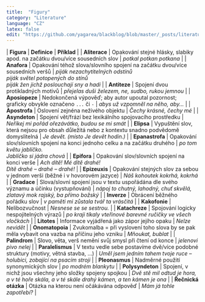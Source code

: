 ```yaml
---
title:  "Figury"
category: "Literature"
language: "CZ"
latex: false
edit: "https://github.com/yagarea/blackblog/blob/master/_posts/literature/2020-05-29-figury.md?plain=1"
---
```


| **Figura**            | **Definice** | **Příklad** |
| **Aliterace**         | Opakování stejné hlásky, slabiky apod. na začátku dvou/více sousedních slov | _potkal potkan potkana_ |
| **Anafora**           | Opakování téhož slova/slovního spojení na začátku dvou/více sousedních veršů | _piják nezachytitelných odstínů<br/>piják světel potopených do stínů<br/>piják žen jichž poslouchají sny a hadi_ |
| **Antiteze**          | Spojení dvou protikladných motivů | _přejelas duši železem, ne, sudbo, rukou jemnou_ |
| **Aposiopeze**        | Nedokončená výpověď; aby autor upoutal pozornost; graficky obvykle označeno `...` či `-` | _abys už vzpomněl na něho, aby..._ |
| **Apostrofa**         | Oslovení zejnéna neživého objektu | _Čechy krásné, čechy mé_ |
| **Asyndeton**         | Spojení vět/frází bez lexikálního spojovacího prostředku | _Neříkej mi pořád ořezávátko, budou se mi smát_ |
| **Elipsa**            | Vypuštění slov, která nejsou pro obsah důležitá nebo z kontextu snadno podvědomě domyslitelná | _Je devět. (místo Je devět hodin.)_ |
| **Epanastrofa**       | Opakování slov/slovních spojení na konci jednoho celku a na začátku druhého | _po tom květu jablíčko.<br/>Jablíčko si jádra chová_ |
| **Epifora**           | Opakování slov/slovních spojení na konci verše | _Ach dítě! Mé dítě drahé!<br/>Dítě drahé – drahé – drahé!_ |
| **Epizeuxis**         | Opakování stejných slov za sebou v jednom verši (běžné i v hovorovém jazyce) | _Náš kohoutek kokrhá, kokrhá_ |
| **Gradace**           | Slova/slovní spojení jsou v textu uspořádána dle svého významu a účinku (vystupňování) | _nápoj to chutný, lahodný, chuť skvělá, zlatavý mok rajský, ba přímo božský_ |
| **Inverze**           | Obrácení běžného pořádku slov | _v paměti mi zůstala tvář ta vrásčitá_ |
| **Kakofonie**         | Nelibozvučnost | _Nesnese se se sestrou._ | 
| **Katachreze**        | Spojování logicky nespojitelných výrazů | _po kraji tikaly vteřinové barevné ručičky ve všech vločkách_ |
| **Litotes**           | Informace vyjádřená jako zápor jejího opaku | _Nelze nevidět_ |
| **Onomatopoia**       | Zvukomalba = při vyslovení toho slova by se pak měla vybavit ona vazba na příčinu jeho vzniku | _Mňoukat, bublat_ |
| **Palindrom**         | Slovo, věta, verš nemění svůj smysl při čtení od konce | _jelenovi pivo nelej_ |
| **Paralelismus**      | V textu vedle sebe postavíme dvě/více podobné struktury (motivy, větná stavba, ...) | _Uměl jsem jedním tahem tvoje ruce – holubici, zobající na psacím stroji_ |
| **Pleonasmus**        | Nadměrné použití synonymických slov | _po modrém blankytu_ |
| **Polysyndeton**      | Spojení, v nichž jsou všechny jeho složky spojeny spojkou | _Dvě stě mil odtud je hora, a v té hoře skála, a v té skále drahý kámen, a ten kámen je ona_ |
| **Řečnická otázka**   | Otázka na kterou není očákávána odpověď | _Mám já tohle zapotřebí?_ |
